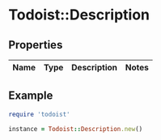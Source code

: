 # Todoist::Description

## Properties

| Name | Type | Description | Notes |
| ---- | ---- | ----------- | ----- |

## Example

```ruby
require 'todoist'

instance = Todoist::Description.new()
```

